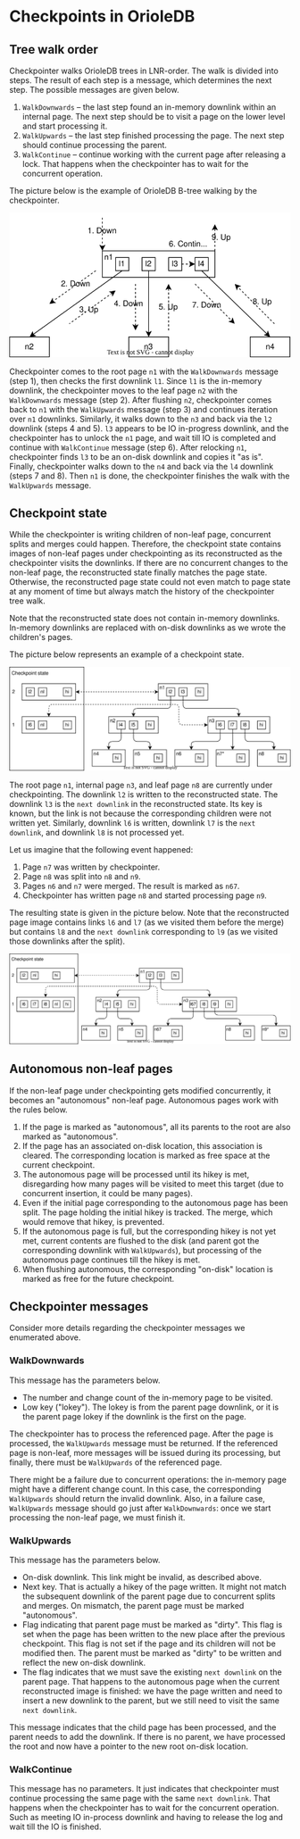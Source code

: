 Checkpoints in OrioleDB
=======================

Tree walk order
---------------

Checkpointer walks OrioleDB trees in LNR-order.  The walk is divided into steps.  The result of each step is a message, which determines the next step.  The possible messages are given below.

 1.  `WalkDownwards` – the last step found an in-memory downlink within an internal page.  The next step should be to visit a page on the lower level and start processing it.
 2.  `WalkUpwards` – the last step finished processing the page.  The next step should continue processing the parent.
 3.  `WalkContinue` – continue working with the current page after releasing a lock.  That happens when the checkpointer has to wait for the concurrent operation.

The picture below is the example of OrioleDB B-tree walking by the checkpointer.

![Checkpoint walk the tree](images/checkpoint_walk.svg)

Checkpointer comes to the root page `n1` with the `WalkDownwards` message (step 1), then checks the first downlink `l1`.  Since `l1` is the in-memory downlink, the checkpointer moves to the leaf page `n2` with the `WalkDownwards` message (step 2).  After flushing `n2`, checkpointer comes back to `n1` with the `WalkUpwards` message (step 3) and continues iteration over `n1` downlinks.  Similarly, it walks down to the `n3` and back via the `l2` downlink (steps 4 and 5).  `l3` appears to be IO in-progress downlink, and the checkpointer has to unlock the `n1` page, and wait till IO is completed and continue with `WalkContinue` message (step 6).  After relocking `n1`, checkpointer finds `l3` to be an on-disk downlink and copies it "as is".   Finally, checkpointer walks down to the `n4` and back via the `l4` downlink (steps 7 and 8).  Then `n1` is done, the checkpointer finishes the walk with the `WalkUpwards` message.

Checkpoint state
----------------

While the checkpointer is writing children of non-leaf page, concurrent splits and merges could happen.  Therefore, the checkpoint state contains images of non-leaf pages under checkpointing as its reconstructed as the checkpointer visits the downlinks.  If there are no concurrent changes to the non-leaf page, the reconstructed state finally matches the page state.  Otherwise, the reconstructed page state could not even match to page state at any moment of time but always match the history of the checkpointer tree walk.

Note that the reconstructed state does not contain in-memory downlinks.  In-memory downlinks are replaced with on-disk downlinks as we wrote the children's pages.

The picture below represents an example of a checkpoint state.

![Checkpoint state 1](images/checkpoint_state_1.svg)

The root page `n1`, internal page `n3`, and leaf page `n8` are currently under checkpointing.  The downlink `l2` is written to the reconstructed state.  The downlink `l3` is the `next downlink` in the reconstructed state.  Its key is known, but the link is not because the corresponding children were not written yet.  Similarly, downlink `l6` is written, downlink `l7` is the `next downlink`, and downlink `l8` is not processed yet.

Let us imagine that the following event happened:

 1.  Page `n7` was written by checkpointer.
 2.  Page `n8` was split into `n8` and `n9`.
 3.  Pages `n6` and `n7` were merged.  The result is marked as `n67`.
 4.  Checkpointer has written page `n8` and started processing page `n9`.

The resulting state is given in the picture below.  Note that the reconstructed page image contains links `l6` and `l7` (as we visited them before the merge) but contains `l8` and the `next downlink` corresponding to `l9` (as we visited those downlinks after the split).

![Checkpoint state 1](images/checkpoint_state_2.svg)

Autonomous non-leaf pages
-------------------------

If the non-leaf page under checkpointing gets modified concurrently, it becomes an "autonomous" non-leaf page.  Autonomous pages work with the rules below.

 1.  If the page is marked as "autonomous", all its parents to the root are also marked as "autonomous".
 2.  If the page has an associated on-disk location, this association is cleared.  The corresponding location is marked as free space at the current checkpoint.
 3.  The autonomous page will be processed until its hikey is met, disregarding how many pages will be visited to meet this target (due to concurrent insertion, it could be many pages).
 4.  Even if the initial page corresponding to the autonomous page has been split.  The page holding the initial hikey is tracked.  The merge, which would remove that hikey, is prevented.
 5.  If the autonomous page is full, but the corresponding hikey is not yet met, current contents are flushed to the disk (and parent got the corresponding downlink with `WalkUpwards`), but processing of the autonomous page continues till the hikey is met.
 6.  When flushing autonomous, the corresponding "on-disk" location is marked as free for the future checkpoint.

Checkpointer messages
---------------------

Consider more details regarding the checkpointer messages we enumerated above.

### WalkDownwards

This message has the parameters below.

 * The number and change count of the in-memory page to be visited.
 * Low key ("lokey").  The lokey is from the parent page downlink, or it is the parent page lokey if the downlink is the first on the page.

The checkpointer has to process the referenced page.  After the page is processed, the `WalkUpwards` message must be returned.  If the referenced page is non-leaf, more messages will be issued during its processing, but finally, there must be `WalkUpwards` of the referenced page.

There might be a failure due to concurrent operations: the in-memory page might have a different change count.  In this case, the corresponding `WalkUpwards` should return the invalid downlink.  Also, in a failure case, `WalkUpwards` message should go just after `WalkDownwards`: once we start processing the non-leaf page, we must finish it.

### WalkUpwards

This message has the parameters below.

 * On-disk downlink.  This link might be invalid, as described above.
 * Next key.  That is actually a hikey of the page written.  It might not match the subsequent downlink of the parent page due to concurrent splits and merges.  On mismatch, the parent page must be marked "autonomous".
 * Flag indicating that parent page must be marked as "dirty".  This flag is set when the page has been written to the new place after the previous checkpoint.  This flag is not set if the page and its children will not be modified then.  The parent must be marked as "dirty" to be written and reflect the new on-disk downlink.
 * The flag indicates that we must save the existing `next downlink` on the parent page.  That happens to the autonomous page when the current reconstructed image is finished: we have the page written and need to insert a new downlink to the parent, but we still need to visit the same `next downlink`.

This message indicates that the child page has been processed, and the parent needs to add the downlink.  If there is no parent, we have processed the root and now have a pointer to the new root on-disk location.

### WalkContinue

This message has no parameters.  It just indicates that checkpointer must continue processing the same page with the same `next downlink`.  That happens when the checkpointer has to wait for the concurrent operation.  Such as meeting IO in-process downlink and having to release the log and wait till the IO is finished.
